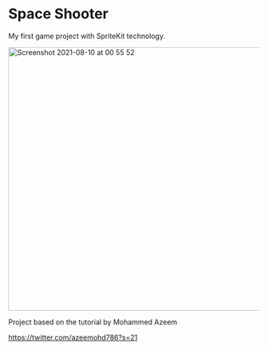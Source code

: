 # Space Shooter

My first game project with SpriteKit technology. 

<img width="529" alt="Screenshot 2021-08-10 at 00 55 52" src="https://user-images.githubusercontent.com/85921199/128779929-68449964-c7a3-4754-a76d-6640d9a45b84.png">

Project based on the tutorial by Mohammed Azeem

https://twitter.com/azeemohd786?s=21        

